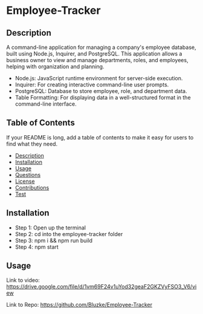 # Employee-Tracker

## Description

A command-line application for managing a company's employee database, built using Node.js, Inquirer, and PostgreSQL. This application allows a business owner to view and manage departments, roles, and employees, helping with organization and planning.

- Node.js: JavaScript runtime environment for server-side execution.
- Inquirer: For creating interactive command-line user prompts.
- PostgreSQL: Database to store employee, role, and department data.
- Table Formatting: For displaying data in a well-structured format in the command-line interface.

## Table of Contents 

If your README is long, add a table of contents to make it easy for users to find what they need.

- [Description](#description)
- [Installation](#installation)
- [Usage](#usage)
- [Questions](#questions)
- [License](#${license})
- [Contributions](#contribution)
- [Test](#test)

## Installation

- Step 1: Open up the terminal
- Step 2: cd into the employee-tracker folder
- Step 3: npm i && npm run build
- Step 4: npm start

## Usage

Link to video: https://drive.google.com/file/d/1vm69F24v1uYod32geaF2GKZVyFSO3_V6/view

Link to Repo: https://github.com/Bluzke/Employee-Tracker



